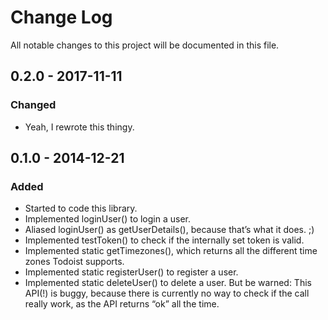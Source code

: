 # Change Log
All notable changes to this project will be documented in this file.

## 0.2.0 - 2017-11-11
### Changed
- Yeah, I rewrote this thingy.

## 0.1.0 - 2014-12-21
### Added
- Started to code this library.
- Implemented loginUser() to login a user.
- Aliased loginUser() as getUserDetails(), because that’s what it does. ;)
- Implemented testToken() to check if the internally set token is valid.
- Implemented static getTimezones(), which returns all the different time zones Todoist supports.
- Implemented static registerUser() to register a user.
- Implemented static deleteUser() to delete a user. But be warned: This API(!) is buggy, because there is currently no way to check if the call really work, as the API returns “ok” all the time.
